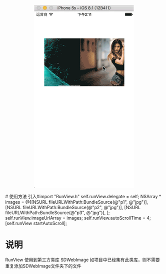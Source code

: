 <p align="center" >
  <img src="RunView.gif" title="RunView" float=left>
</p>
# 使用方法
  引入#import "RunView.h"
  self.runView.delegate = self;
  NSArray * images = @[[NSURL fileURLWithPath:BundleSource(@"p1", @"jpg")],
                       [NSURL fileURLWithPath:BundleSource(@"p2", @"jpg")],
                       [NSURL fileURLWithPath:BundleSource(@"p3", @"jpg")],
                      ];
    self.runView.imageUrlArray = images;
    self.runView.autoScrollTime = 4;
    [self.runView startAutoScroll];

# 说明
  RunView 使用到第三方类库 SDWebImage 如项目中已经集有此类库，则不需要重复添加SDWebImage文件夹下的文件
